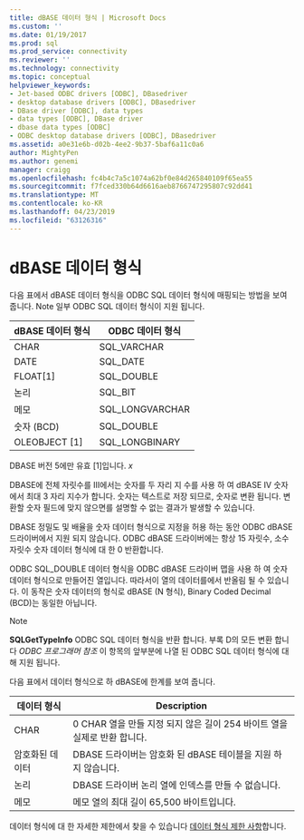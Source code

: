 ```yaml
---
title: dBASE 데이터 형식 | Microsoft Docs
ms.custom: ''
ms.date: 01/19/2017
ms.prod: sql
ms.prod_service: connectivity
ms.reviewer: ''
ms.technology: connectivity
ms.topic: conceptual
helpviewer_keywords:
- Jet-based ODBC drivers [ODBC], DBasedriver
- desktop database drivers [ODBC], DBasedriver
- DBase driver [ODBC], data types
- data types [ODBC], DBase driver
- dbase data types [ODBC]
- ODBC desktop database drivers [ODBC], DBasedriver
ms.assetid: a0e31e6b-d02b-4ee2-9b37-5baf6a11c0a6
author: MightyPen
ms.author: genemi
manager: craigg
ms.openlocfilehash: fc4b4c7a5c1074a62bf0e84d265840109f65ea55
ms.sourcegitcommit: f7fced330b64d6616aeb8766747295807c92dd41
ms.translationtype: MT
ms.contentlocale: ko-KR
ms.lasthandoff: 04/23/2019
ms.locfileid: "63126316"
---
```

# <a name="dbase-data-types"></a>dBASE 데이터 형식
다음 표에서 dBASE 데이터 형식을 ODBC SQL 데이터 형식에 매핑되는 방법을 보여 줍니다. Note 일부 ODBC SQL 데이터 형식이 지원 됩니다.  
  
|dBASE 데이터 형식|ODBC 데이터 형식|  
|---------------------|--------------------|  
|CHAR|SQL_VARCHAR|  
|DATE|SQL_DATE|  
|FLOAT[1]|SQL_DOUBLE|  
|논리|SQL_BIT|  
|메모|SQL_LONGVARCHAR|  
|숫자 (BCD)|SQL_DOUBLE|  
|OLEOBJECT [1]|SQL_LONGBINARY|  
  
 DBASE 버전 5에만 유효 [1]입니다. *x*  
  
 DBASE에 전체 자릿수를 III에서는 숫자를 두 자리 지 수를 사용 하 여 dBASE IV 숫자에서 최대 3 자리 지수가 합니다. 숫자는 텍스트로 저장 되므로, 숫자로 변환 됩니다. 변환할 숫자 필드에 맞지 않으면를 설명할 수 없는 결과가 발생할 수 있습니다.  
  
 DBASE 정밀도 및 배율을 숫자 데이터 형식으로 지정을 허용 하는 동안 ODBC dBASE 드라이버에서 지원 되지 않습니다. ODBC dBASE 드라이버에는 항상 15 자릿수, 소수 자릿수 숫자 데이터 형식에 대 한 0 반환합니다.  
  
 ODBC SQL_DOUBLE 데이터 형식을 ODBC dBASE 드라이버 맵을 사용 하 여 숫자 데이터 형식으로 만들어진 열입니다. 따라서이 열의 데이터를에서 반올림 될 수 있습니다. 이 동작은 숫자 데이터의 형식로 dBASE (N 형식), Binary Coded Decimal (BCD)는 동일한 아닙니다.  
  
> [!NOTE]  
>  **SQLGetTypeInfo** ODBC SQL 데이터 형식을 반환 합니다. 부록 D의 모든 변환 합니다 *ODBC 프로그래머 참조* 이 항목의 앞부분에 나열 된 ODBC SQL 데이터 형식에 대해 지원 됩니다.  
  
 다음 표에서 데이터 형식으로 하 dBASE에 한계를 보여 줍니다.  
  
|데이터 형식|Description|  
|---------------|-----------------|  
|CHAR|0 CHAR 열을 만들 지정 되지 않은 길이 254 바이트 열을 실제로 반환 합니다.|  
|암호화된 데이터|DBASE 드라이버는 암호화 된 dBASE 테이블을 지원 하지 않습니다.|  
|논리|DBASE 드라이버 논리 열에 인덱스를 만들 수 없습니다.|  
|메모|메모 열의 최대 길이 65,500 바이트입니다.|  
  
 데이터 형식에 대 한 자세한 제한에서 찾을 수 있습니다 [데이터 형식 제한 사항](../../odbc/microsoft/data-type-limitations.md)합니다.
